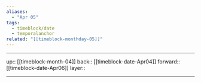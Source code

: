```yaml
---
aliases:
  - "Apr 05"
tags:
  - timeblock/date
  - temporalanchor
related: "[[timeblock-monthday-05]]"
---
```




***

up:: [[timeblock-month-04]]
back:: [[timeblock-date-Apr04]]
forward:: [[timeblock-date-Apr06]]
layer:: 

***
